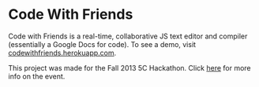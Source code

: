 Code With Friends
=================
Code with Friends is a real-time, collaborative JS text editor and compiler (essentially a Google Docs for code). To see a demo, visit [codewithfriends.herokuapp.com](http://codewithfriends.herokuapp.com).

This project was made for the Fall 2013 5C Hackathon. Click [here](http://www.5Chackathon.com) for more info on the event.
